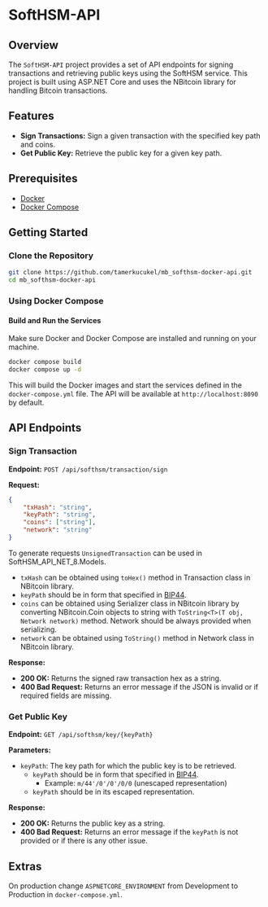 # SoftHSM-API

## Overview
The `SoftHSM-API` project provides a set of API endpoints for signing transactions and retrieving public keys using the SoftHSM service. This project is built using ASP.NET Core and uses the NBitcoin library for handling Bitcoin transactions.

## Features
- **Sign Transactions:** Sign a given transaction with the specified key path and coins.
- **Get Public Key:** Retrieve the public key for a given key path.

## Prerequisites
- [Docker](https://www.docker.com/)
- [Docker Compose](https://docs.docker.com/compose/)

## Getting Started

### Clone the Repository
```sh
git clone https://github.com/tamerkucukel/mb_softhsm-docker-api.git
cd mb_softhsm-docker-api
```

### Using Docker Compose

#### Build and Run the Services

Make sure Docker and Docker Compose are installed and running on your machine.

```sh
docker compose build
docker compose up -d
```

This will build the Docker images and start the services defined in the `docker-compose.yml` file. The API will be available at `http://localhost:8090` by default.

## API Endpoints

### Sign Transaction

**Endpoint:** `POST /api/softhsm/transaction/sign`

**Request:**
```json
{ 
	"txHash": "string",
	"keyPath": "string",
	"coins": ["string"],
	"network": "string"
}
```

To generate requests `UnsignedTransaction` can be used in SoftHSM_API_NET_8.Models.
- `txHash` can be obtained using `toHex()` method in Transaction class in NBitcoin library.
- `keyPath` should be in form that specified in [BIP44](https://github.com/bitcoin/bips/blob/master/bip-0044.mediawiki).
- `coins` can be obtained using Serializer class in NBitcoin library by converting NBitcoin.Coin objects to string with `ToString<T>(T obj, Network network)` method. Network should be always provided when serializing.
- `network` can be obtained using `ToString()` method in Network class in NBitcoin library.

**Response:**

- **200 OK:** Returns the signed raw transaction hex as a string.
- **400 Bad Request:** Returns an error message if the JSON is invalid or if required fields are missing.
### Get Public Key

**Endpoint:** `GET /api/softhsm/key/{keyPath}`

**Parameters:**

- `keyPath`: The key path for which the public key is to be retrieved.
	- `keyPath` should be in form that specified in [BIP44](https://github.com/bitcoin/bips/blob/master/bip-0044.mediawiki).
		- Example: `m/44'/0'/0'/0/0` (unescaped representation)
	- `keyPath` should be in its escaped representation.

**Response:**

- **200 OK:** Returns the public key as a string.
- **400 Bad Request:** Returns an error message if the `keyPath` is not provided or if there is any other issue.

## Extras

On production change `ASPNETCORE_ENVIRONMENT` from Development to Production in `docker-compose.yml`.
